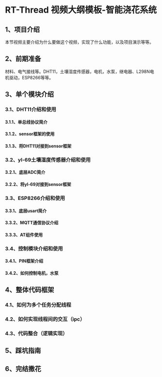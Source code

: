 # RT-Thread 视频大纲模板-智能浇花系统

## 1、项目介绍

本节视频主要介绍为什么要做这个视频，实现了什么功能，以及项目演示等等。

## 2、前期准备

材料、电气接线等。DHT11，土壤湿度传感器，电机，水泵，继电器、L298N电机驱动，ESP8266等等。

## 3、单个模块介绍

### 3.1、DHT11介绍和使用

#### 3.1.1、单总线协议简介

#### 3.1.2、sensor框架的使用

#### 3.1.3、将DHT11对接到sensor框架

### 3.2、yl-69土壤湿度传感器介绍和使用

#### 3.2.1、底层ADC简介

#### 3.2.2、将yl-69对接到sensor框架

### 3.3、ESP8266介绍和使用

#### 3.3.1、底层usart简介

#### 3.3.2、MQTT通信协议介绍

#### 3.3.3、AT组件使用

### 3.4、控制模块介绍和使用

#### 3.4.1、PIN框架介绍

#### 3.4.2、如何控制电机，水泵

## 4、整体代码框架

### 4.1、如何为多个任务分配线程

### 4.2、如何实现线程间的交互（ipc）

### 4.3、代码整合（逻辑实现）

## 5、踩坑指南

## 6、完结撒花